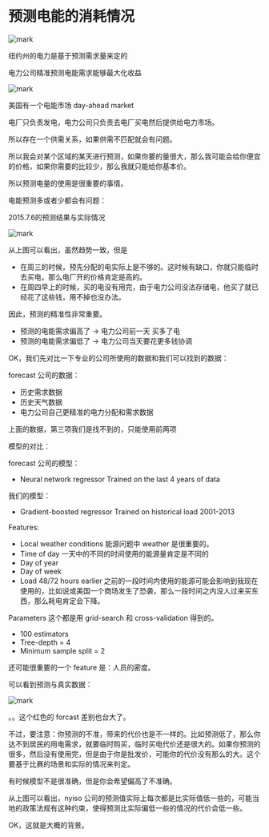 
# 预测电能的消耗情况




![mark](http://pacdb2bfr.bkt.clouddn.com/blog/image/180724/FmCf5aLbj5.png?imageslim)


纽约州的电力是基于预测需求量来定的

电力公司精准预测电能需求能够最大化收益

![mark](http://pacdb2bfr.bkt.clouddn.com/blog/image/180724/AA24kcjEca.png?imageslim)

美国有一个电能市场  day-ahead market

电厂只负责发电，电力公司只负责去电厂买电然后提供给电力市场。

所以存在一个供需关系，如果供需不匹配就会有问题。

所以我会对某个区域的某天进行预测，如果你要的量很大，那么我可能会给你便宜的价格，如果你需要的比较少，那么我就只能给你基本价。

所以预测电量的使用是很重要的事情。

电能预测多或者少都会有问题：

2015.7.6的预测结果与实际情况

![mark](http://pacdb2bfr.bkt.clouddn.com/blog/image/180724/K6C4jc91kg.png?imageslim)

从上图可以看出，虽然趋势一致，但是

- 在周三的时候，预先分配的电实际上是不够的。这时候有缺口，你就只能临时去买电，那么电厂开的价格肯定是高的。
- 在周四早上的时候，买的电没有用完，由于电力公司没法存储电，他买了就已经花了这些钱，用不掉也没办法。

因此，预测的精准性非常重要。

- 预测的电能需求偏高了 -> 电力公司前一天 买多了电
- 预测的电能需求偏低了 -> 电力公司当天要花更多钱协调

OK，我们先对比一下专业的公司所使用的数据和我们可以找到的数据：

forecast 公司的数据：

- 历史需求数据
- 历史天气数据
- 电力公司自己更精准的电力分配和需求数据

上面的数据，第三项我们是找不到的，只能使用前两项



模型的对比：

forecast 公司的模型：

- Neural network regressor
    Trained on the last 4 years of data

我们的模型：

- Gradient-boosted regressor
    Trained on historical load 2001-2013

Features:

- Local weather conditions 能源问题中 weather 是很重要的。
- Time of day 一天中的不同的时间使用的能源量肯定是不同的
- Day of year
- Day of week
- Load 48/72 hours earlier 之前的一段时间内使用的能源可能会影响到我现在使用的，比如说或美国一个商场发生了恐袭，那么一段时间之内没人过来买东西，那么耗电肯定会下降。

Parameters 这个都是用 grid-search 和 cross-validation 得到的。

- 100 estimators
- Tree-depth = 4
- Minimum sample split = 2


还可能很重要的一个 feature 是：人员的密度。



可以看到预测与真实数据：

![mark](http://pacdb2bfr.bkt.clouddn.com/blog/image/180724/2Bk8b0dBHG.png?imageslim)

。。这个红色的 forcast 差别也台大了。

不过，要注意：你预测的不准，带来的代价也是不一样的。比如预测低了，那么你达不到居民的用电需求，就要临时购买，临时买电代价还是很大的。如果你预测的很多，然后没有使用完，但是由于你是批发价，可能你的代价没有那么的大。这个要基于比赛的场景和实际的情况来判定。

有时候模型不是很准确，但是你会希望偏高了不准确。

从上图可以看出，nyiso 公司的预测值实际上每次都是比实际值低一些的，可能当地的政策法规有这种约束，使得预测比实际偏低一些的情况的代价会低一些。

OK，这就是大概的背景。
